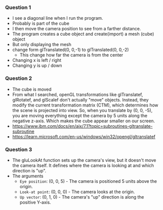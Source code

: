 ### Question 1 
- I see a diagonal line when I run the program.
- Probably is part of the cube
- I then move the camera position to see from a farther distance.
- The program creates a cube object and create(import) a mesh (cube) object
- But only displaying the mesh
- change form glTranslated(0, 0,-1) to glTranslated(0, 0,-2) 
  - This change how far the camera is from the center
- Changing x is left / right
- Changing y is up / down

### Question 2
-  The cube is moved
-  From what I searched, openGL transformations like glTranslatef, glRotatef, and glScalef don't actually "move" objects. Instead, they modify the current transformation matrix (CTM), which determines how the scene is projected into view. So, when you translate by (0, 0, -5), you are moving everything except the camera by 5 units along the negative z-axis. Which makes the cube appear smaller on our screen.
-  https://www.ibm.com/docs/en/aix/7.1?topic=subroutines-gltranslate-subroutine
-  https://learn.microsoft.com/en-us/windows/win32/opengl/gltranslatef

### Question 3
- The gluLookAt function sets up the camera's view, but it doesn't move the camera itself. It defines where the camera is looking at and which direction is "up".
- The arguments
  - `Eye position`: (0, 0, 5) - The camera is positioned 5 units above the origin.
  - `Look-at point`: (0, 0, 0) - The camera looks at the origin.
  - `Up vector`: (0, 1, 0) - The camera's "up" direction is along the positive Y-axis.